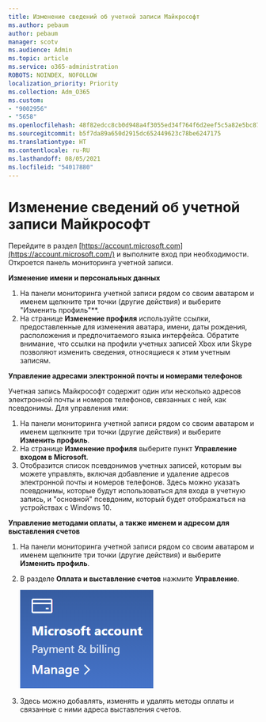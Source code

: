 ```yaml
---
title: Изменение сведений об учетной записи Майкрософт
ms.author: pebaum
author: pebaum
manager: scotv
ms.audience: Admin
ms.topic: article
ms.service: o365-administration
ROBOTS: NOINDEX, NOFOLLOW
localization_priority: Priority
ms.collection: Adm_O365
ms.custom:
- "9002956"
- "5658"
ms.openlocfilehash: 48f82edcc8cb0d948a4f3055ed34f764f6d2eef5c5a82e5bc87d50993825704d
ms.sourcegitcommit: b5f7da89a650d2915dc652449623c78be6247175
ms.translationtype: HT
ms.contentlocale: ru-RU
ms.lasthandoff: 08/05/2021
ms.locfileid: "54017880"
---
```

# <a name="change-my-microsoft-account-information"></a>Изменение сведений об учетной записи Майкрософт

Перейдите в раздел [https://account.microsoft.com](https://account.microsoft.com/) и выполните вход при необходимости. Откроется панель мониторинга учетной записи.  

**Изменение имени и персональных данных**

1. На панели мониторинга учетной записи рядом со своим аватаром и именем щелкните три точки (другие действия) и выберите "Изменить профиль"**.
2. На странице **Изменение профиля** используйте ссылки, предоставленные для изменения аватара, имени, даты рождения, расположения и предпочитаемого языка интерфейса. Обратите внимание, что ссылки на профили учетных записей Xbox или Skype позволяют изменить сведения, относящиеся к этим учетным записям.

**Управление адресами электронной почты и номерами телефонов**

Учетная запись Майкрософт содержит один или несколько адресов электронной почты и номеров телефонов, связанных с ней, как псевдонимы. Для управления ими:

1. На панели мониторинга учетной записи рядом со своим аватаром и именем щелкните три точки (другие действия) и выберите **Изменить профиль**.
2. На странице **Изменение профиля** выберите пункт **Управление входом в Microsoft**. 
3. Отобразится список псевдонимов учетных записей, которым вы можете управлять, включая добавление и удаление адресов электронной почты и номеров телефонов. Здесь можно указать псевдонимы, которые будут использоваться для входа в учетную запись, и "основной" псевдоним, который будет отображаться на устройствах с Windows 10.

**Управление методами оплаты, а также именем и адресом для выставления счетов** 

1. На панели мониторинга учетной записи рядом со своим аватаром и именем щелкните три точки (другие действия) и выберите **Изменить профиль**.
2. В разделе **Оплата и выставление счетов** нажмите **Управление**.

    ![Управление платежами и выставлением счетов](media/manage-account.png)

3. Здесь можно добавлять, изменять и удалять методы оплаты и связанные с ними адреса выставления счетов. 
